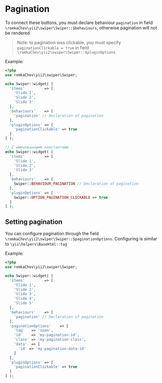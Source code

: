 # Pagination

To connect these buttons, you must declare behaviour `pagination` in field `\romkaChev\yii2\swiper\Swiper::$behaviours`, 
otherwise pagination will not be rendered

> Note: to pagination was clickable, you must specify `paginationClickable = true` 
  in field `\romkaChev\yii2\swiper\Swiper::$pluginOptions`

Example:

```PHP
<?php
use romkaChev\yii2\swiper\Swiper;

echo Swiper::widget( [
  'items'         => [
    'Slide 1',
    'Slide 2',
    'Slide 3'
  ],
  'behaviours'    => [
    'pagination' // Declaration of pagination
  ],
  'pluginOptions' => [
    'paginationClickable' => true
  ]
] );

// С именованными константами
echo Swiper::widget( [
  'items'         => [
    'Slide 1',
    'Slide 2',
    'Slide 3'
  ],
  'behaviours'    => [
    Swiper::BEHAVIOUR_PAGINATION // Declaration of pagination
  ],
  'pluginOptions' => [
    Swiper::OPTION_PAGINATION_CLICKABLE => true
  ]
] );
```

## Setting pagination

You can configure pagination through the field `\romkaChev\yii2\swiper\Swiper::$paginationOptions`. 
Configuring is similar to `\yii\helpers\BaseHtml::tag`

Example:

```PHP
<?php
use romkaChev\yii2\swiper\Swiper;

echo Swiper::widget( [
  'items'         => [
    'Slide 1',
    'Slide 2',
    'Slide 3',
    'Slide 4',
    'Slide 5'
  ],
  'behaviours'    => [
    'pagination' // Declaration of pagination
  ],
  'paginationOptions'    => [
    'tag'   => 'span',
    'id'    => 'my-pagination-id',
    'class' => 'my-pagination-class',
    'data'  => [
      'id' => 'my-pagination-data-id'
    ]
  ],
  'pluginOptions' => [
    'paginationClickable' => true
  ]
] );
```

